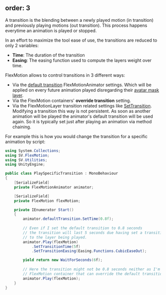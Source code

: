 order: 3
---

A transition is the blending between a newly played motion (in transition) and previously playing motions (out transition).
This process happens everytime an animation is played or stopped.

In an effort to maximize the tool ease of use, the transitions are reduced to only 2 variables:

- **Time**: The duration of the transition
- **Easing**: The easing function used to compute the layers weight over time.

FlexMotion allows to control transitions in 3 different ways:

- Via the [default transition](xref:api-SV.FlexMotion.FlexMotionAnimator.defaultTransition) FlexMotionAnimator settings. Which will be applied on every future animation played disregarding their [avatar mask layer](xref:use-mask-layers).
- Via the FlexMotion containers' **override transition** setting.
- Via the FlexMotionLayer transition related settings like [SetTransition](xref:api-SV.FlexMotion.FlexMotionLayer.SetTransition(SV.FlexMotion.FlexMotionTransition)).
  Modifying a transition this way is not persistent. As soon as another animation will be played the animator's default transition will be used again.
  So it is typically set just after playing an animation via method chaining.

For example this is how you would change the transition for a specific animation by script:

```csharp
using System.Collections;
using SV.FlexMotion;
using SV.Utilities;
using UnityEngine;

public class PlaySpecificTransition : MonoBehaviour
{
    [SerializeField]
    private FlexMotionAnimator animator;

    [SerializeField]
    private FlexMotion flexMotion;

    private IEnumerator Start()
    {
        animator.defaultTransition.SetTime(0.8f);
        
        // Even if I set the default transition to 0.8 seconds
        // the transition will last 5 seconds due having set a transition time
        // to the layer being played.
        animator.Play(flexMotion)
            .SetTransitionTime(5f)
            .SetTransitionEasing(Easing.Functions.CubicEaseOut);

        yield return new WaitForSeconds(6f);
        
        // Here the transition might not be 0.8 seconds neither as I'm using a
        // FlexMotion container that can override the default transition.
        animator.Play(flexMotion);
    }
}
```




